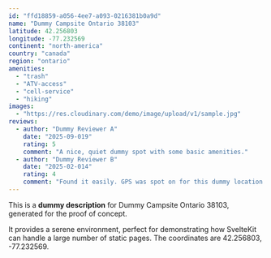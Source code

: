 ```yaml
---
id: "ffd18859-a056-4ee7-a093-0216381b0a9d"
name: "Dummy Campsite Ontario 38103"
latitude: 42.256803
longitude: -77.232569
continent: "north-america"
country: "canada"
region: "ontario"
amenities:
  - "trash"
  - "ATV-access"
  - "cell-service"
  - "hiking"
images:
  - "https://res.cloudinary.com/demo/image/upload/v1/sample.jpg"
reviews:
  - author: "Dummy Reviewer A"
    date: "2025-09-019"
    rating: 5
    comment: "A nice, quiet dummy spot with some basic amenities."
  - author: "Dummy Reviewer B"
    date: "2025-02-014"
    rating: 4
    comment: "Found it easily. GPS was spot on for this dummy location."
---
```


This is a **dummy description** for Dummy Campsite Ontario 38103, generated for the proof of concept.

It provides a serene environment, perfect for demonstrating how SvelteKit can handle a large number of static pages. The coordinates are 42.256803, -77.232569.
